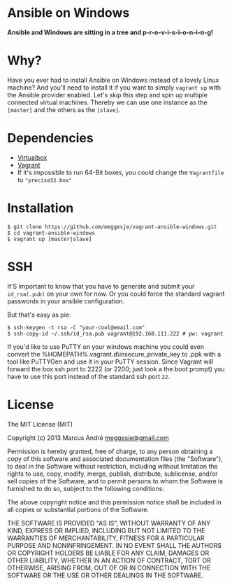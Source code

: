 
# Ansible on Windows

**Ansible and Windows are sitting in a tree and p-r-o-v-i-s-i-o-n-i-n-g!**

# Why?

Have you ever had to install Ansible on Windows instead of a lovely Linux machine?
And you'll need to install it if you want to simply ```vagrant up``` with the Ansible provider enabled.
Let's skip this step and spin up multiple connected virtual machines. Thereby we can use one instance as the ```[master]``` and the others as the ```[slave]```.

# Dependencies

- [Virtualbox](https://www.virtualbox.org/)
- [Vagrant](http://www.vagrantup.com/)
- If it's impossible to run 64-Bit boxes, you could change the ```Vagrantfile``` to ```"precise32.box"```

# Installation

    $ git clone https://github.com/meggesje/vagrant-ansible-windows.git
    $ cd vagrant-ansible-windows
    $ vagrant up [master|slave]

# SSH

It'S important to know that you have to generate and submit your ```id_rsa(.pub)``` on your own for now. Or you could force the standard vagrant passwords in your ansible configuration.

But that's easy as pie:

    $ ssh-keygen -t rsa -C "your-cool@email.com"
    $ ssh-copy-id ~/.ssh/id_rsa.pub vagrant@192.168.111.222 # pw: vagrant

If you'd like to use PuTTY on your windows machine you could even convert the %HOMEPATH%\.vagrant.d\insecure_private_key to .ppk with a tool like PuTTYGen and use it in your PuTTY session. Since Vagrant will forward the box ssh port to 2222 (or 2200; just look a the boot prompt) you have to use this port instead of the standard ssh port ```22```.

# License

The MIT License (MIT)

Copyright (c) 2013 Marcus André <meggesje@gmail.com>

Permission is hereby granted, free of charge, to any person obtaining a copy
of this software and associated documentation files (the "Software"), to deal
in the Software without restriction, including without limitation the rights
to use, copy, modify, merge, publish, distribute, sublicense, and/or sell
copies of the Software, and to permit persons to whom the Software is
furnished to do so, subject to the following conditions:

The above copyright notice and this permission notice shall be included in
all copies or substantial portions of the Software.

THE SOFTWARE IS PROVIDED "AS IS", WITHOUT WARRANTY OF ANY KIND, EXPRESS OR
IMPLIED, INCLUDING BUT NOT LIMITED TO THE WARRANTIES OF MERCHANTABILITY,
FITNESS FOR A PARTICULAR PURPOSE AND NONINFRINGEMENT. IN NO EVENT SHALL THE
AUTHORS OR COPYRIGHT HOLDERS BE LIABLE FOR ANY CLAIM, DAMAGES OR OTHER
LIABILITY, WHETHER IN AN ACTION OF CONTRACT, TORT OR OTHERWISE, ARISING FROM,
OUT OF OR IN CONNECTION WITH THE SOFTWARE OR THE USE OR OTHER DEALINGS IN
THE SOFTWARE.